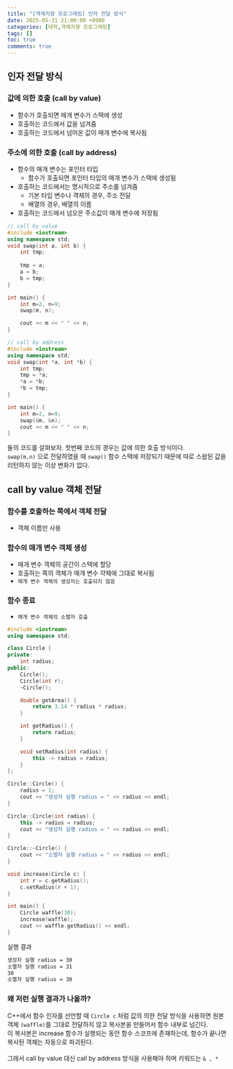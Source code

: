 ```yaml
---
title: "[객체지향 프로그래밍] 인자 전달 방식"
date: 2025-05-31 21:00:00 +0900
categories: [대학,객체지향 프로그래밍]
tags: []
toc: true
comments: true
---
```


## 인자 전달 방식

### 값에 의한 호출 (call by value)
- 함수가 호출되면 매개 변수가 스택에 생성
- 호출하는 코드에서 값을 넘겨줌
- 호출하는 코드에서 넘어온 값이 매개 변수에 복사됨

### 주소에 의한 호출 (call by address)
- 함수의 매개 변수는 포인터 타입
    - 함수가 호출되면 포인터 타입의 매개 변수가 스택에 생성됨
- 호출하는 코드에서는 명시적으로 주소를 넘겨줌
    - 기본 타입 변수나 객체의 경우, 주소 전달
    - 배열의 경우, 배열의 이름
- 호출하는 코드에서 넘오은 주소값이 매개 변수에 저장됨

```cpp
// call by value
#include <iostream>
using namespace std;
void swap(int a, int b) {
    int tmp;
    
    tmp = a;
    a = b;
    b = tmp;
}

int main() {
    int m=2, n=9;
    swap(m, n);

    cout << m << " " << n;
}
```

```cpp
// call by address
#include <iostream>
using namespace std;
void swap(int *a, int *b) {
    int tmp;
    tmp = *a;
    *a = *b;
    *b = tmp;
}

int main() {
    int m=2, n=9;
    swap(&m, &n);
    cout << m << " " << n;
}
```

둘의 코드를 살펴보자.
첫번째 코드의 경우는 값에 의한 호출 방식이다.<br>
`swap(m,n)` 으로 전달하였을 때 `swap()` 함수 스택에 저장되기 때문에 따로 스왑된 값을 리턴하지 않는 이상 변화가 없다.<br>

## call by value 객체 전달

### 함수를 호출하는 쪽에서 객체 전달
- 객체 이름만 사용

### 함수의 매개 변수 객체 생성
- 매개 변수 객체의 공간이 스택에 할당
- 호출하는 쪽의 객체가 매개 변수 갹체에 그대로 복사됨
- `매개 변수 객체의 생성자는 호출되지 않음`

### 함수 종료
- `매개 변수 객체의 소멸자 호출`

```cpp
#include <iostream>
using namespace std;

class Circle {
private:
    int radius;
public:
    Circle();
    Circle(int r);
    ~Circle();

    double getArea() {
        return 3.14 * radius * radius;
    }

    int getRadius() {
        return radius;
    }

    void setRadius(int radius) {
        this -> radius = radius;
    }
};

Circle::Circle() {
    radius = 1;
    cout << "생성자 실행 radius = " << radius << endl;
}

Circle::Circle(int radius) {
    this -> radius = radius;
    cout << "생성자 실행 radius = " << radius << endl;
}

Circle::~Circle() {
    cout << "소멸자 실행 radius = " << radius << endl;
}

void increase(Circle c) {
    int r = c.getRadius();
    c.setRadius(r + 1);
}

int main() {
    Circle waffle(30);
    increase(waffle);
    cout << waffle.getRadius() << endl;
}
```

실행 결과
```md
생성자 실행 radius = 30
소멸자 실행 radius = 31
30
소멸자 실행 radius = 30
```

###  왜 저런 실행 결과가 나올까?

C++에서 함수 인자를 선언할 때 `Circle c` 처럼 값의 의한 전달 방식을 사용하면
원본 객체 `(waffle)`를 그대로 전달하지 않고 복사본을 만들어서 함수 내부로 넘긴다.<br>
이 복사본은 increase 함수가 실행되는 동안 함수 스코프에 존재하는데, 함수가 끝나면 복사된 객체는 자동으로 파괴된다.<br><br>
그래서 call by value 대신 call by address 방식을 사용해야 하며 키워드는 `& , *`
